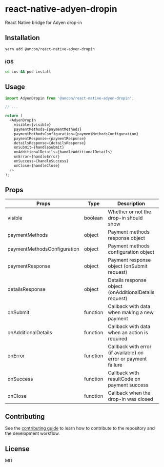 # react-native-adyen-dropin

React Native bridge for Adyen drop-in

## Installation

```sh
yarn add @ancon/react-native-adyen-dropin
```

### iOS

```sh
cd ios && pod install
```

## Usage

```js
import AdyenDropin from '@ancon/react-native-adyen-dropin';

// ...

return (
  <AdyenDropIn
    visible={visible}
    paymentMethods={paymentMethods}
    paymentMethodsConfiguration={paymentMethodsConfiguration}
    paymentResponse={paymentResponse}
    detailsResponse={detailsResponse}
    onSubmit={handleSubmit}
    onAdditionalDetails={handleAdditionalDetails}
    onError={handleError}
    onSuccess={handleSuccess}
    onClose={handleClose}
  />
);
```

## Props

| Props                       | Type     | Description                                                    | Default |
| --------------------------- | -------- | -------------------------------------------------------------- | ------- |
| visible                     | boolean  | Whether or not the drop-in should show                         | false   |
| paymentMethods              | object   | Payment methods response object                                | {}      |
| paymentMethodsConfiguration | object   | Payment methods configuration object                           | {}      |
| paymentResponse             | object   | Payment response object (onSubmit request)                     |         |
| detailsResponse             | object   | Details response object (onAdditionalDetails request)          |         |
| onSubmit                    | function | Callback with data when making a new payment                   |         |
| onAdditionalDetails         | function | Callback with data when an action is required                  |         |
| onError                     | function | Callback with error (if available) on error or payment failure |         |
| onSuccess                   | function | Callback with resultCode on payment success                    |         |
| onClose                     | function | Callback when the drop-in was closed                           |         |

## Contributing

See the [contributing guide](CONTRIBUTING.md) to learn how to contribute to the repository and the development workflow.

## License

MIT
